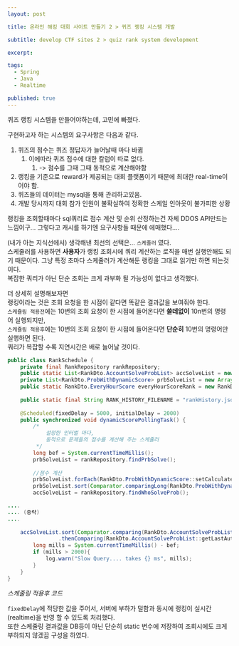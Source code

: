 ```yaml
---
layout: post

title: 온라인 해킹 대회 사이트 만들기 2 > 퀴즈 랭킹 시스템 개발

subtitle: develop CTF sites 2 > quiz rank system development

excerpt: 

tags:
  - Spring
  - Java
  - Realtime

published: true
---
```


퀴즈 랭킹 시스템을 만들어야하는데, 고민에 빠졌다.

구현하고자 하는 시스템의 요구사항은 다음과 같다.
1.  퀴즈의 점수는 퀴즈 정답자가 늘어날때 마다 바뀜
	1.  이에따라 퀴즈 점수에 대한 칼럼이 따로 없다.
		1. -> 점수를 그때 그때 동적으로 계산해야함
2.  랭킹을 기준으로 reward가 제공되는 대회 플랫폼이기 때문에 최대한 real-time이어야 함.
3.  퀴즈들의 데이터는 mysql을 통해 관리하고있음.
4.  개발 당시까지 대회 참가 인원이 불확실하여 정확한 스케일 인아웃이 불가피한 상황

랭킹을 조회할때마다 sql쿼리로 점수 계산 및 순위 산정하는건 자체 DDOS API만드는 느낌이구…
그렇다고 캐시를 하기엔 요구사항들 때문에 에매했다….

(내가 아는 지식선에서) 생각해낸 최선의 선택은... `스케줄러` 였다.   
스케줄러를 사용하면 **사용자**가 랭킹 조회시에 쿼리 계산하는 로직을 매번 실행안해도 되기 때문이다. 그냥 특정 초마다 스케줄러가 계산해둔 랭킹을 그대로 읽기만 하면 되는것이다.   
복잡한 쿼리가 아닌 단순 조회는 크게 과부화 될 가능성이 없다고 생각했다.

더 상세히 설명해보자면   
랭킹이라는 것은 조회 요청을 한 시점이 같다면 똑같은 결과값을 보여줘야 한다.   
`스케쥴링 적용전`에는 10번의 조회 요청이 한 시점에 들어온다면 **쓸데없이** 10n번의 명령어 실행되지만,   
`스케쥴링 적용후`에는 10번의 조회 요청이 한 시점에 들어온다면 **단순히** 10번의 명령어만 실행하면 된다.   
쿼리가 복잡할 수록 지연시간은 배로 늘어날 것이다.   

~~~java
public class RankSchedule {  
    private final RankRepository rankRepository;  
    public static List<RankDto.AccountSolveProbList> accSolveList = new ArrayList<>();  
    private List<RankDto.ProbWithDynamicScore> prbSolveList = new ArrayList<>();  
    public static RankDto.EveryHourScore everyHourScoreRank = new RankDto.EveryHourScore();  
  
    public static final String RANK_HISTORY_FILENAME = "rankHistory.json";  
  
    @Scheduled(fixedDelay = 5000, initialDelay = 2000)  
    public synchronized void dynamicScorePollingTask() {  
        /*  
            설정한 인터벌 마다,  
            동적으로 문제들의 점수를 계산해 주는 스케쥴러  
         */        
        long bef = System.currentTimeMillis();  
        prbSolveList = rankRepository.findPrbSolve();  
  
        //점수 계산  
        prbSolveList.forEach(RankDto.ProbWithDynamicScore::setCalculatedScore);  
        prbSolveList.sort(Comparator.comparingLong(RankDto.ProbWithDynamicScore::getId));  
        accSolveList = rankRepository.findWhoSolveProb();  

....
.... (중략)
....
  
	accSolveList.sort(Comparator.comparing(RankDto.AccountSolveProbList::getScore, Comparator.reverseOrder())  
                .thenComparing(RankDto.AccountSolveProbList::getLastAuthTime, Comparator.naturalOrder()));  
        long mills = System.currentTimeMillis() - bef;  
        if (mills > 2000){  
            log.warn("Slow Query.... takes {} ms", mills);  
		}    
	}
}
~~~
_스케줄링 적용후 코드_


`fixedDelay`에 적당한 값을 주어서,
서버에 부하가 덜함과 동시에 랭킹이 실시간(realtime)을 반영 할 수 있도록 처리했다.   
또한 스케줄링 결과값을 DB등이 아닌 단순히 static 변수에 저장하여 조회시에도 크게 부하되지 않겠끔 구성을 하였다.   

